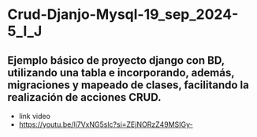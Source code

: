 # Crud-Djanjo-Mysql-19_sep_2024-5_I_J
Ejemplo básico de proyecto django con BD, utilizando una tabla e incorporando, además, migraciones y mapeado de clases, facilitando la realización de acciones CRUD.
-
- link video
- https://youtu.be/lj7VxNG5slc?si=ZEjNORzZ49MSIGy-

